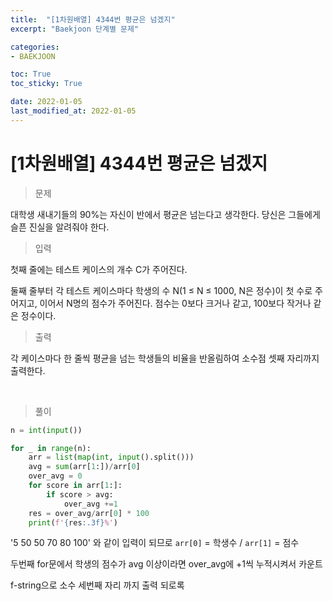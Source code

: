 ```yaml
---
title:  "[1차원배열] 4344번 평균은 넘겠지"
excerpt: "Baekjoon 단계별 문제"

categories:
- BAEKJOON

toc: True
toc_sticky: True

date: 2022-01-05
last_modified_at: 2022-01-05
---
```


# [1차원배열] 4344번 평균은 넘겠지

> 문제

대학생 새내기들의 90%는 자신이 반에서 평균은 넘는다고 생각한다. 당신은 그들에게 슬픈 진실을 알려줘야 한다.


> 입력

첫째 줄에는 테스트 케이스의 개수 C가 주어진다.

둘째 줄부터 각 테스트 케이스마다 학생의 수 N(1 ≤ N ≤ 1000, N은 정수)이 첫 수로 주어지고, 이어서 N명의 점수가 주어진다. 점수는 0보다 크거나 같고, 100보다 작거나 같은 정수이다.

> 출력

각 케이스마다 한 줄씩 평균을 넘는 학생들의 비율을 반올림하여 소수점 셋째 자리까지 출력한다.

<br>

> 풀이

```python
n = int(input())

for _ in range(n):
    arr = list(map(int, input().split()))
    avg = sum(arr[1:])/arr[0]
    over_avg = 0
    for score in arr[1:]:
        if score > avg:
            over_avg +=1
    res = over_avg/arr[0] * 100
    print(f'{res:.3f}%')
```

'5 50 50 70 80 100' 와 같이 입력이 되므로 `arr[0]` = 학생수 / `arr[1]` = 점수

두번째 for문에서 학생의 점수가 avg 이상이라면 over_avg에 +1씩 누적시켜서 카운트

f-string으로 소수 세번째 자리 까지 출력 되로록
